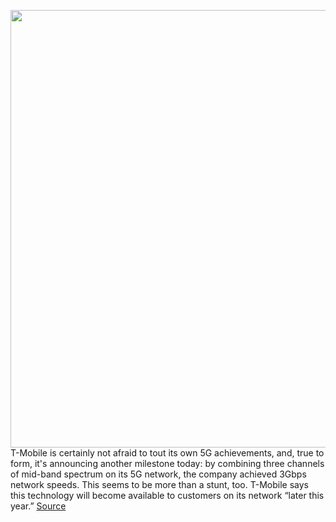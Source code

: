 <img src='https://cdn.vox-cdn.com/thumbor/YA84ncOUOERV2Rm265YcVf1NOzo=/0x0:2040x1360/1200x800/filters:focal(857x517:1183x843)/cdn.vox-cdn.com/uploads/chorus_image/image/70977195/acastro_191108_1777_t-mobile_0001.0.0.jpg' width='700px' /><br/>
T-Mobile is certainly not afraid to tout its own 5G achievements, and, true to form, it's announcing another milestone today: by combining three channels of mid-band spectrum on its 5G network, the company achieved 3Gbps network speeds. This seems to be more than a stunt, too. T-Mobile says this technology will become available to customers on its network “later this year.”
<a href='https://www.theverge.com/2022/6/14/23167730/t-mobile-5g-carrier-aggregation'> Source <a/>